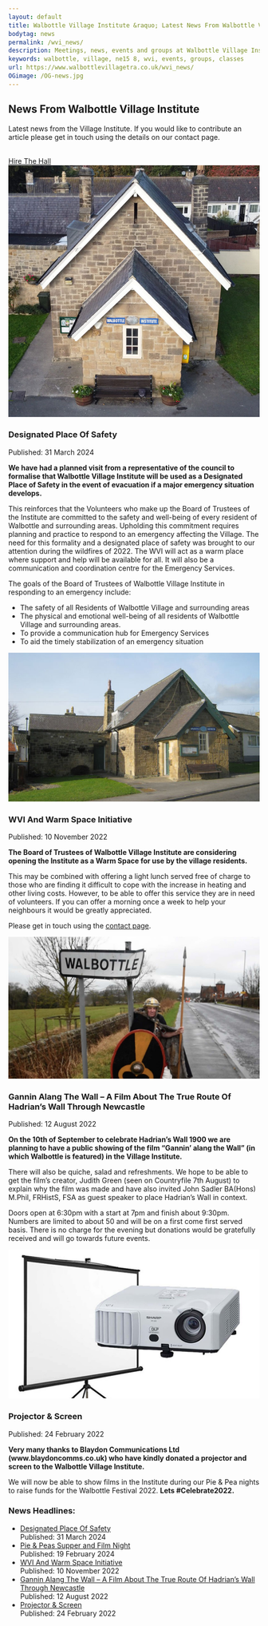 ```yaml
---
layout: default
title: Walbottle Village Institute &raquo; Latest News From Walbottle Village Institute
bodytag: news
permalink: /wvi_news/
description: Meetings, news, events and groups at Walbottle Village Institute. Hall and facilities detail and hire rates.
keywords: walbottle, village, ne15 8, wvi, events, groups, classes
url: https://www.walbottlevillagetra.co.uk/wvi_news/
OGimage: /OG-news.jpg
---
```

<div class="container-fluid">
	<div class="row intro">  
	  	<div class="col-sm-8 col-xs-12">
			<h2><strong>News From Walbottle Village Institute</strong></h2>
			  <p>Latest news from the Village Institute. If you would like to contribute an article please get in touch using the details on our contact page.<br><br></p>
		</div>   
	  	<div class="col-sm-4 col-xs-12">
			<a href="../wvi_hire.html" title="hire the institute hall" target="_self" class="hire" accesskey="h">Hire The Hall</a>
		</div>  
	</div> 
	<div class="row group-list">
		<div class="col-sm-8 col-xs-12">
			<div class="col-xs-12 newsWrap">
				<div class="row" id="safety">
					<div class="article">
						<div class="col-md-4 col-sm-12 col-xs-12">
							<img src="../assets/images/wvi-01.jpg" loading="lazy" alt="Walbottle Village Institute image" class="img-responsive">
						</div>
						<div class="col-md-8 col-sm-12 col-xs-12">
							<h3><strong>Designated Place Of Safety</strong></h3>
							<p class="date">Published: 31 March 2024</p>
							<p><strong>We have had a planned visit from a representative of the council to formalise that Walbottle Village Institute will be used as a Designated Place of Safety in the event of evacuation if a major emergency situation develops.</strong></p>
							<p>This reinforces that the Volunteers who make up the Board of Trustees of the Institute are committed to the safety and well-being of every resident of Walbottle and surrounding areas. Upholding this commitment requires planning and practice to respond to an emergency affecting the Village. The need for this formality and a designated place of safety was brought to our attention during the wildfires of 2022. The WVI will act as a warm place where support and help will be available for all. It will also be a communication and coordination centre for the Emergency Services.</p>
							<p>The goals of the Board of Trustees of Walbottle Village Institute in responding to an emergency include:</p>
							<ul>
								<li>The safety of all Residents of Walbottle Village and surrounding areas</li>
								<li>The physical and emotional well-being of all residents of Walbottle Village and surrounding areas.</li>
								<li>To provide a communication hub for Emergency Services</li>
								<li>To aid the timely stabilization of an emergency situation</li>
							</ul>
						</div>
					</div>
				</div>
			</div>
			<div class="col-xs-12 newsWrap">
				<div class="row" id="warm">
					<div class="article">
						<div class="col-md-4 col-sm-12 col-xs-12">
							<img src="../assets/images/wvi-02.jpg" loading="lazy" alt="Walbottle Village Institute image" class="img-responsive">
						</div>
						<div class="col-md-8 col-sm-12 col-xs-12">
							<h3><strong>WVI And Warm Space Initiative</strong></h3>
								<p class="date">Published: 10 November 2022</p>
								<p><strong>The Board of Trustees of Walbottle Village Institute are considering opening the Institute as a Warm Space for use by the village residents.</strong></p>
								<p>This may be combined with offering a light lunch served free of charge to those who are finding it difficult to cope with the increase in heating and other living costs. However, to be able to offer this service they are in need of volunteers. If you can offer a morning once a week to help your neighbours it would be greatly appreciated.</p>
								<p>Please get in touch using the <a href="contact_wvi.html" title="contact Walbottle Village Institute" target="_self">contact page</a>.</p>
						</div>
					</div>
				</div>
			</div>
			<div class="col-xs-12 newsWrap">
				<div class="row" id="gannin">
					<div class="article">
						<div class="col-md-4 col-sm-12 col-xs-12">
							<img src="../assets/images/gannin@4x-80.jpg" loading="lazy" alt="Gannin Alang The Wall image" class="img-responsive">
						</div>
						<div class="col-md-8 col-sm-12 col-xs-12">
							<h3><strong>Gannin Alang The Wall – A Film About The True Route Of Hadrian’s Wall Through Newcastle</strong></h3>
							<p class="date">Published: 12 August 2022</p>
							<p><strong>On the 10th of September to celebrate Hadrian’s Wall 1900 we are planning to have a public showing of the film “Gannin’ alang the Wall” (in which Walbottle is featured) in the Village Institute.</strong></p>
							<p>There will also be quiche, salad and refreshments. We hope to be able to get the film’s creator, Judith Green (seen on Countryfile 7th August) to explain why the film was made and have also invited John Sadler BA(Hons) M.Phil, FRHistS, FSA as guest speaker to place Hadrian’s Wall in context.</p>
							<p>Doors open at 6:30pm with a start at 7pm and finish about 9:30pm. Numbers are limited to about 50 and will be on a first come first served basis. There is no charge for the evening but donations would be gratefully received and will go towards future events.</p>
						</div>
					</div>
				</div>
			</div>
			<div class="col-xs-12 newsWrap">
				<div class="row" id="projector">
					<div class="article">
						<div class="col-md-4 col-sm-12 col-xs-12">
							<img src="../assets/images/projector.jpg" loading="lazy" alt="Projector and screen image" class="img-responsive">
						</div>
						<div class="col-md-8 col-sm-12 col-xs-12">
							<h3><strong>Projector &amp; Screen</strong></h3>
							<p class="date">Published: 24 February 2022</p>
							<p><strong>Very many thanks to Blaydon Communications Ltd (www.blaydoncomms.co.uk) who have kindly donated a projector and screen to the Walbottle Village Institute.</strong></p>
							<p>We will now be able to show films in the Institute during our Pie &amp; Pea nights to raise funds for the Walbottle Festival 2022. <strong>Lets #Celebrate2022.</strong></p>
						</div>
					</div>
				</div>
			</div>
		</div>
		<div class="col-xs-4 group-listings">
			<div class="group-listings-wrap">
			<h3><strong>News Headlines:</strong></h3>
			<ul>
			<li><a href="#safety" title="view 'Designated Place Of Safety' article">Designated Place Of Safety</a><br><span>Published: 31 March 2024</span></li>
			<li><a href="#pie_peas" title="view 'Pie &amp; Peas Supper and Film Night' article">Pie &amp; Peas Supper and Film Night</a><br><span>Published: 19 February 2024</span></li>
			<li><a href="#warm" title="view 'WVI And Warm Space Initiative' article">WVI And Warm Space Initiative</a><br><span>Published: 10 November 2022</span></li>
			<li><a href="#gannin" title="view 'Gannin Alang The Wall' article">Gannin Alang The Wall – A Film About The True Route Of Hadrian’s Wall Through Newcastle</a><br><span>Published: 12 August 2022</span></li>
			<li><a href="#gannin" title="view 'Projector &amp; Screen' article">Projector &amp; Screen</a><br><span>Published: 24 February 2022</span></li>
			</ul>
			</div>
		</div> 
	</div>
</div> <!-- /container -->
